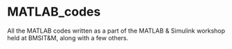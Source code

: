 # MATLAB_codes

All the MATLAB codes written as a part of the MATLAB & Simulink workshop held at BMSIT&M, along with a few others.
